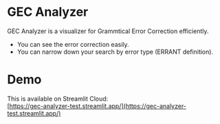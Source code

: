 # GEC Analyzer

GEC Analyzer is a visualizer for Grammtical Error Correction efficiently.

- You can see the error correction easily.
- You can narrow down your search by error type (ERRANT definition).

# Demo
This is available on Streamlit Cloud:  
[https://gec-analyzer-test.streamlit.app/](https://gec-analyzer-test.streamlit.app/)